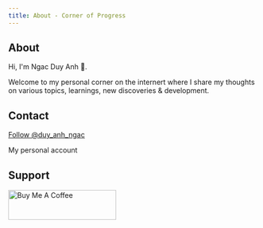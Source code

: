```yaml
---
title: About - Corner of Progress
---
```


## About

Hi, I'm Ngac Duy Anh 👋.

Welcome to my personal corner on the internert where I share my thoughts on various topics, learnings, new discoveries & development.


## Contact

<a href="https://twitter.com/duy_anh_ngac?ref_src=twsrc%5Etfw" class="twitter-follow-button" data-show-count="false">Follow @duy_anh_ngac</a><script async src="https://platform.twitter.com/widgets.js" charset="utf-8"></script>

My personal account

## Support

<a href="https://www.buymeacoffee.com/duyanhngac" target="_blank"><img src="https://cdn.buymeacoffee.com/buttons/v2/default-yellow.png" alt="Buy Me A Coffee" style="height: 60px !important;width: 217px !important;" ></a>

<script type="text/javascript" src="https://cdnjs.buymeacoffee.com/1.0.0/button.prod.min.js" data-name="bmc-button" data-slug="duyanhngac" data-color="#40DCA5" data-emoji="☕"  data-font="Poppins" data-text="Buy me a coffee" data-outline-color="#000000" data-font-color="#ffffff" data-coffee-color="#FFDD00" ></script>